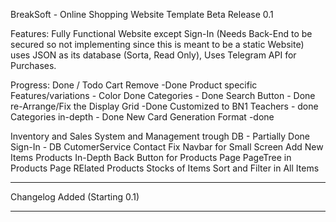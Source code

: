 BreakSoft - Online Shopping Website Template Beta Release 0.1

Features:
Fully Functional Website except Sign-In (Needs Back-End to be secured so not implementing since this is meant to be a static Website)
uses JSON as its database (Sorta, Read Only), 
Uses Telegram API for Purchases.

Progress: Done / Todo
Cart Remove -Done
Product specific Features/variations - Color Done
Categories - Done
Search Button - Done
re-Arrange/Fix the Display Grid -Done 
Customized to BN1 Teachers - done
Categories in-depth - Done
New Card Generation Format -done



Inventory and Sales System and Management trough DB - Partially Done
Sign-In - DB
CutomerService Contact
Fix Navbar for Small Screen
Add New Items
Products In-Depth
Back Button for Products Page
PageTree in Products Page
RElated Products
Stocks of Items
Sort and Filter in All Items

----------------------

Changelog Added (Starting 0.1)

----------------------

